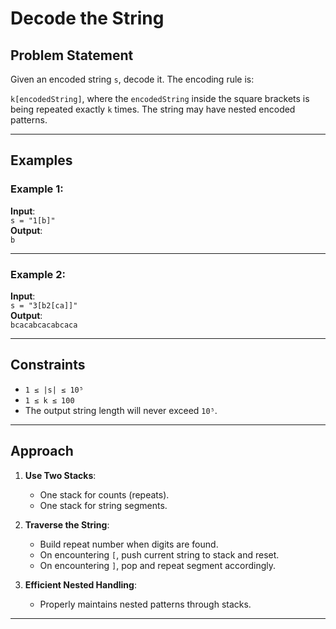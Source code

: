 # Decode the String

## Problem Statement
Given an encoded string `s`, decode it. The encoding rule is:

`k[encodedString]`, where the `encodedString` inside the square brackets is being repeated exactly `k` times. The string may have nested encoded patterns.

---

## Examples

### Example 1:
**Input**:  
`s = "1[b]"`  
**Output**:  
`b`  

---

### Example 2:
**Input**:  
`s = "3[b2[ca]]"`  
**Output**:  
`bcacabcacabcaca`  

---

## Constraints
- `1 ≤ |s| ≤ 10⁵`
- `1 ≤ k ≤ 100`
- The output string length will never exceed `10⁵`.

---

## Approach
1. **Use Two Stacks**:
   - One stack for counts (repeats).
   - One stack for string segments.

2. **Traverse the String**:
   - Build repeat number when digits are found.
   - On encountering `[`, push current string to stack and reset.
   - On encountering `]`, pop and repeat segment accordingly.

3. **Efficient Nested Handling**:
   - Properly maintains nested patterns through stacks.

---

